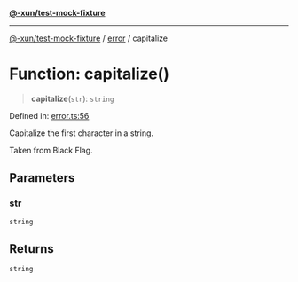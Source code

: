 [**@-xun/test-mock-fixture**](../../README.md)

***

[@-xun/test-mock-fixture](../../README.md) / [error](../README.md) / capitalize

# Function: capitalize()

> **capitalize**(`str`): `string`

Defined in: [error.ts:56](https://github.com/Xunnamius/test-utils/blob/99c8b308dc0d050ece89ef0ebf19be4e45b535dc/packages/test-mock-fixture/src/error.ts#L56)

Capitalize the first character in a string.

Taken from Black Flag.

## Parameters

### str

`string`

## Returns

`string`
